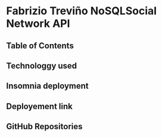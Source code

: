 # Fabrizio Treviño NoSQLSocial Network API

## Table of Contents

## Technologgy used

## Insomnia deployment

## Deployement link

## GitHub Repositories
